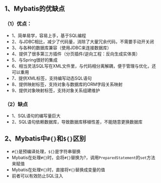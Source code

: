 ## 1、Mybatis的优缺点

### （1）优点：

- 1、简单易学，容易上手，基于SQL编程
- 2、与JDBC相比，减少了代码量，消除了大量冗余代码，不需要手动开关闭
- 3、与各种的数据库兼容（使用JDBC来连接数据库）
- 4、提供了很多第三方插件（分页插件/逆向工程：反向生成实体类）
- 5、与Spring很好的集成
- 6、相当灵活SQL写在XML文件里，与代码相分离解耦，便于管理与优化，还可以重用
- 7、提供XML标签，支持编写动态SQL语句
- 8、提供映射标签，支持对象与数据库的ORM字段关系映射
- 9、提供对象映射标签，支持对象关系组建维护

### （2）缺点

- 1、SQL语句的编写量巨大
- 2、SQL语句依赖数据库，导致数据库移植性差，不能随意更换数据库



## 2、Mybatis中`#{}`和`${}`区别

- `#{}`是预编译处理，`${}`是字符串替换
- Mybatis在处理`#{}`时，会将`#{}`替换为?，调用`PreparedStatement`的`set`方法来赋值
- Mybatis在处理`¥{}`时，直接将`¥{}`替换成变量的值
- 前者可以有效防止SQL注入